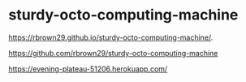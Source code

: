 # sturdy-octo-computing-machine

 https://rbrown29.github.io/sturdy-octo-computing-machine/.
 
 https://github.com/rbrown29/sturdy-octo-computing-machine

https://evening-plateau-51206.herokuapp.com/
